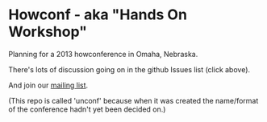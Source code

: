 Howconf - aka "Hands On Workshop"
=================================

Planning for a 2013 howconference in Omaha, Nebraska.

There's lots of discussion going on in the github Issues list (click above). 

And join our [mailing list](https://groups.google.com/forum/#!forum/omaha-unconf).

(This repo is called 'unconf' because when it was created the name/format 
of the conference hadn't yet been decided on.)

